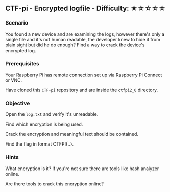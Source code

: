 ## CTF-pi - Encrypted logfile - Difficulty: ★☆☆☆☆

### Scenario

You found a new device and are examining the logs, however there's only a single file and it's not human readable, the developer knew to hide it from plain sight but did he do enough?
Find a way to crack the device's encrypted log.


### Prerequisites

Your Raspberry Pi has remote connection set up via Raspberry Pi Connect or VNC.

Have cloned this `CTF-pi` repository and are inside the `ctfpi2_0` directory.


### Objective

Open the `log.txt` and verify it's unreadable.

Find which encryption is being used.

Crack the encryption and meaningful text should be contained.

Find the flag in format CTFPI{..}.


### **Hints**

What encryption is it? If you're not sure there are tools like hash analyzer online.

Are there tools to crack this encryption online?
